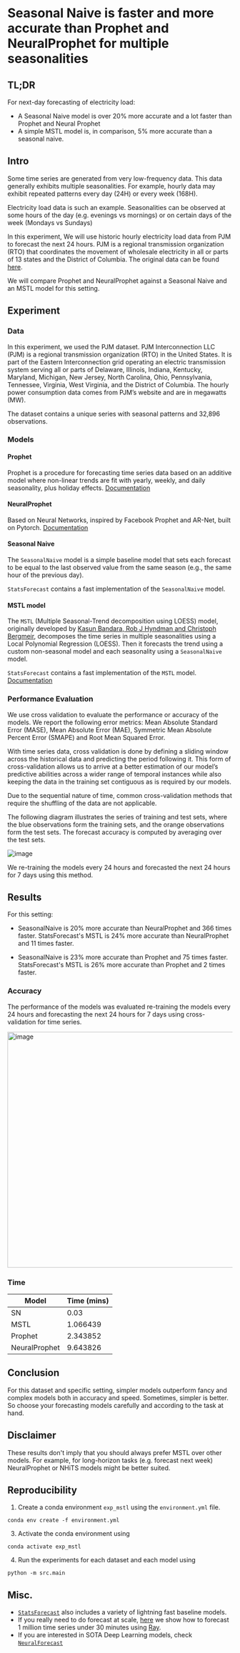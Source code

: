 # Seasonal Naive is faster and more accurate than Prophet and NeuralProphet for multiple seasonalities

## TL;DR

For next-day forecasting of electricity load:

* A Seasonal Naive model is over 20% more accurate and a lot faster than Prophet and Neural Prophet 
* A simple MSTL model is, in comparison, 5% more accurate than a seasonal naive. 

## Intro

Some time series are generated from very low-frequency data. This data generally exhibits multiple seasonalities. For example, hourly data may exhibit repeated patterns every day (24H) or every week (168H). 

Electricity load data is such an example. Seasonalities can be observed at some hours of the day (e.g. evenings vs mornings) or on certain days of the week (Mondays vs Sundays)


In this experiment, We will use historic hourly electricity load data from PJM to forecast the next 24 hours. PJM is a regional transmission organization (RTO) that coordinates the movement of wholesale electricity in all or parts of 13 states and the District of Columbia. The original data can be found [here](https://github.com/jnagura/Energy-consumption-prediction-analysis).

We will compare Prophet and NeuralProphet against a Seasonal Naive and an MSTL model for this setting. 


## Experiment

### Data

In this experiment, we used the PJM dataset. PJM Interconnection LLC (PJM) is a regional transmission organization (RTO) in the United States. It is part of the Eastern Interconnection grid operating an electric transmission system serving all or parts of Delaware, Illinois, Indiana, Kentucky, Maryland, Michigan, New Jersey, North Carolina, Ohio, Pennsylvania, Tennessee, Virginia, West Virginia, and the District of Columbia. The hourly power consumption data comes from PJM’s website and are in megawatts (MW).

The dataset contains a unique series with seasonal patterns and 32,896 observations.

### Models

#### Prophet

Prophet is a procedure for forecasting time series data based on an additive model where non-linear trends are fit with yearly, weekly, and daily seasonality, plus holiday effects.
[Documentation](https://facebook.github.io/prophet/)


#### NeuralProphet

Based on Neural Networks, inspired by Facebook Prophet and AR-Net, built on Pytorch.
[Documentation](https://neuralprophet.com/contents.html)

#### Seasonal Naive

The `SeasonalNaive` model is a simple baseline model that sets each forecast to be equal to the last observed value from the same season (e.g., the same hour of the previous day).

`StatsForecast` contains a fast implementation of the `SeasonalNaive` model. 

#### MSTL model

The `MSTL` (Multiple Seasonal-Trend decomposition using LOESS) model, originally developed by [Kasun Bandara, Rob J Hyndman and Christoph Bergmeir](https://arxiv.org/abs/2107.13462), decomposes the time series in multiple seasonalities using a Local Polynomial Regression (LOESS). Then it forecasts the trend using a custom non-seasonal model and each seasonality using a `SeasonalNaive` model.

`StatsForecast` contains a fast implementation of the `MSTL` model.
[Documentation](https://nixtla.github.io/statsforecast/examples/multipleseasonalities.html)


### Performance Evaluation

We use cross validation to evaluate the performance or accuracy of the models. We report the following error metrics: Mean Absolute Standard Error (MASE), Mean Absolute Error (MAE), Symmetric Mean Absolute Percent Error (SMAPE) and  Root Mean Squared Error.

With time series data, cross validation is done by defining a sliding window across the historical data and predicting the period following it. This form of cross-validation allows us to arrive at a better estimation of our model’s predictive abilities across a wider range of temporal instances while also keeping the data in the training set contiguous as is required by our models.

Due to the sequential nature of time, common cross-validation methods that require the shuffling of the data are not applicable.

The following diagram illustrates the series of training and test sets, where the blue observations form the training sets, and the orange observations form the test sets. The forecast accuracy is computed by averaging over the test sets.

![image](https://user-images.githubusercontent.com/10517170/203424908-e53bfa68-3740-45bf-a693-8119d9cdda94.png)

We re-training the models every 24 hours and forecasted the next 24 hours for 7 days using this method.

## Results

For this setting: 

* SeasonalNaive is 20% more accurate than NeuralProphet and 366 times faster. StatsForecast's MSTL is 24% more accurate than NeuralProphet and 11 times faster.

* SeasonalNaive is 23% more accurate than Prophet and 75 times faster. StatsForecast's MSTL is 26% more accurate than Prophet and 2 times faster.


### Accuracy

The performance of the models was evaluated re-training the models every 24 hours and forecasting the next 24 hours for 7 days using cross-validation for time series.

<img width="528" alt="image" src="https://user-images.githubusercontent.com/10517170/203425099-c096d129-d26e-4af9-a048-2b31549e9bfc.png">

### Time

| Model | Time (mins) |
| -------| -----------|
| SN | 0.03 |                                  
| MSTL   |  1.066439|                                    
|Prophet  |2.343852|                            
|  NeuralProphet  |9.643826 |

## Conclusion

For this dataset and specific setting, simpler models outperform fancy and complex models both in accuracy and speed. Sometimes, simpler is better. So choose your forecasting models carefully and according to the task at hand.

## Disclaimer
These results don't imply that you should always prefer MSTL over other models. For example, for long-horizon tasks (e.g. forecast next week) NeuralProphet or NHiTS models might be better suited. 


## Reproducibility


1. Create a conda environment `exp_mstl` using the `environment.yml` file.
  ```shell
  conda env create -f environment.yml
  ```

3. Activate the conda environment using 
  ```shell
  conda activate exp_mstl
  ```

4. Run the experiments for each dataset and each model using 
  ```shell
  python -m src.main
  ```


## Misc.

* [`StatsForecast`](https://github.com/nixtla/statsforecast) also includes a variety of lightning fast baseline models.
* If you really need to do forecast at scale, [here](https://github.com/nixtla/statsforecast/tree/main/experiments/ray) we show how to forecast 1 million time series under 30 minutes using [Ray](https://github.com/ray-project/ray).
* If you are interested in SOTA Deep Learning models, check [`NeuralForecast`](https://github.com/nixtla/neuralforecast)


